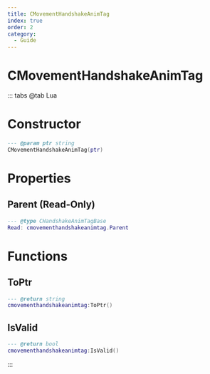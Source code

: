 ```yaml
---
title: CMovementHandshakeAnimTag
index: true
order: 2
category:
  - Guide
---
```


# CMovementHandshakeAnimTag

::: tabs
@tab Lua
# Constructor
```lua
--- @param ptr string
CMovementHandshakeAnimTag(ptr)
```
# Properties
## Parent (Read-Only)
```lua
--- @type CHandshakeAnimTagBase
Read: cmovementhandshakeanimtag.Parent
```
# Functions
## ToPtr
```lua
--- @return string
cmovementhandshakeanimtag:ToPtr()
```
## IsValid
```lua
--- @return bool
cmovementhandshakeanimtag:IsValid()
```

:::